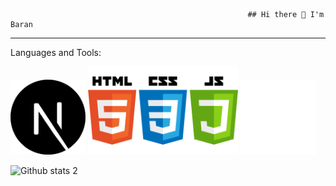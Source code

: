                                                          ## Hi there 👋 I'm Baran
---



Languages and Tools:

<img src="next-js.svg" width="120px">     <img src="htmlcssjs.png" width="240px">       <img src="tailwind.png" width="120px">




![Github stats 2](https://github-readme-stats.vercel.app/api?username=clophy&show_icons=true&theme=radical)
